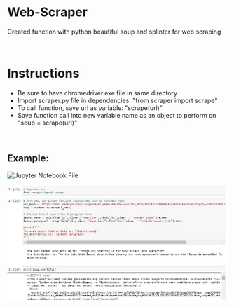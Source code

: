 # Web-Scraper
Created function with python beautiful soup and splinter for web scraping

<br>

# Instructions

* Be sure to have chromedriver.exe file in same directory
* Import scraper.py file in dependencies: "from scraper import scrape"
* To call function, save url as variable: "scrape(url)"
* Save function call into new variable name as an object to perform on "soup = scrape(url)"

<br>

## Example:

![Jupyter Notebook File](https://github.com/hollybergen/Web-Scraper/blob/master/example.ipynb)

![](https://github.com/hollybergen/Web-Scraper/blob/master/soup.JPG)

